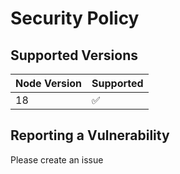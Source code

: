 # Security Policy

## Supported Versions

| Node Version | Supported          |
| ------------ | ------------------ |
| 18           | :white_check_mark: |

## Reporting a Vulnerability

Please create an issue
